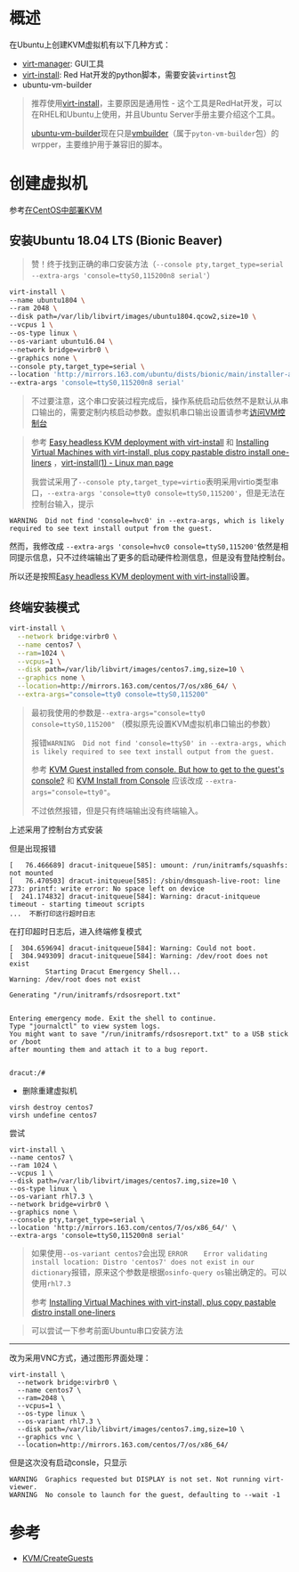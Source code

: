 # 概述

在Ubuntu上创建KVM虚拟机有以下几种方式：

* [virt-manager](http://virt-manager.et.redhat.com/): GUI工具
* [virt-install](http://www.howtoforge.com/installing-kvm-guests-with-virt-install-on-ubuntu-8.10-server): Red Hat开发的python脚本，需要安装`virtinst`包
* ubuntu-vm-builder

> 推荐使用[virt-install](https://help.ubuntu.com/16.04/serverguide/libvirt.html#libvirt-virt-install)，主要原因是通用性 - 这个工具是RedHat开发，可以在RHEL和Ubuntu上使用，并且Ubuntu Server手册主要介绍这个工具。
> 
> [ubuntu-vm-builder](http://manpages.ubuntu.com/manpages/xenial/man1/ubuntu-vm-builder.1.html)现在只是[vmbuilder](https://help.ubuntu.com/community/JeOSVMBuilder)（属于`pyton-vm-builder`包）的wrpper，主要维护用于兼容旧的脚本。

# 创建虚拟机

参考[在CentOS中部署KVM](../startup/in_action/deploy_kvm_on_centos)


## 安装Ubuntu 18.04 LTS (Bionic Beaver)

> 赞！终于找到正确的串口安装方法（`--console pty,target_type=serial --extra-args 'console=ttyS0,115200n8 serial'`）

```bash
virt-install \
--name ubuntu1804 \
--ram 2048 \
--disk path=/var/lib/libvirt/images/ubuntu1804.qcow2,size=10 \
--vcpus 1 \
--os-type linux \
--os-variant ubuntu16.04 \
--network bridge=virbr0 \
--graphics none \
--console pty,target_type=serial \
--location 'http://mirrors.163.com/ubuntu/dists/bionic/main/installer-amd64/' \
--extra-args 'console=ttyS0,115200n8 serial'
```

> 不过要注意，这个串口安装过程完成后，操作系统启动后依然不是默认从串口输出的，需要定制内核启动参数。虚拟机串口输出设置请参考[访问VM控制台](../startup/in_action/access_vm_console)

> 参考 [Easy headless KVM deployment with virt-install](https://blog.zencoffee.org/2016/06/easy-headless-kvm-deployment-virt-install/) 和 [Installing Virtual Machines with virt-install, plus copy pastable distro install one-liners](https://raymii.org/s/articles/virt-install_introduction_and_copy_paste_distro_install_commands.html) ，[virt-install(1) - Linux man page](https://linux.die.net/man/1/virt-install)
>
> 我尝试采用了`--console pty,target_type=virtio`表明采用virtio类型串口，`--extra-args 'console=tty0 console=ttyS0,115200'`，但是无法在控制台输入，提示

```
WARNING  Did not find 'console=hvc0' in --extra-args, which is likely required to see text install output from the guest.
```

然而，我修改成 `--extra-args 'console=hvc0 console=ttyS0,115200'`依然是相同提示信息，只不过终端输出了更多的启动硬件检测信息，但是没有登陆控制台。

所以还是按照[Easy headless KVM deployment with virt-install](https://blog.zencoffee.org/2016/06/easy-headless-kvm-deployment-virt-install/)设置。


## 终端安装模式

```bash
virt-install \
  --network bridge:virbr0 \
  --name centos7 \
  --ram=1024 \
  --vcpus=1 \
  --disk path=/var/lib/libvirt/images/centos7.img,size=10 \
  --graphics none \
  --location=http://mirrors.163.com/centos/7/os/x86_64/ \
  --extra-args="console=tty0 console=ttyS0,115200"
```

> 最初我使用的参数是`--extra-args="console=tty0 console=ttyS0,115200"` （模拟原先设置KVM虚拟机串口输出的参数）
>
> 报错`WARNING  Did not find 'console=ttyS0' in --extra-args, which is likely required to see text install output from the guest.`
>
> 参考 [KVM Guest installed from console. But how to get to the guest's console?](https://serverfault.com/questions/257962/kvm-guest-installed-from-console-but-how-to-get-to-the-guests-console) 和 [KVM Install from Console](https://arstechnica.com/civis/viewtopic.php?f=16&t=1165804) 应该改成 `--extra-args="console=tty0"`。
>
> 不过依然报错，但是只有终端输出没有终端输入。

上述采用了控制台方式安装

但是出现报错

```
[   76.466689] dracut-initqueue[585]: umount: /run/initramfs/squashfs: not mounted
[   76.470503] dracut-initqueue[585]: /sbin/dmsquash-live-root: line 273: printf: write error: No space left on device
[  241.174832] dracut-initqueue[584]: Warning: dracut-initqueue timeout - starting timeout scripts
...  不断打印这行超时日志
```

在打印超时日志后，进入终端修复模式

```
[  304.659694] dracut-initqueue[584]: Warning: Could not boot.
[  304.949309] dracut-initqueue[584]: Warning: /dev/root does not exist
         Starting Dracut Emergency Shell...
Warning: /dev/root does not exist

Generating "/run/initramfs/rdsosreport.txt"


Entering emergency mode. Exit the shell to continue.
Type "journalctl" to view system logs.
You might want to save "/run/initramfs/rdsosreport.txt" to a USB stick or /boot
after mounting them and attach it to a bug report.


dracut:/#
```

* 删除重建虚拟机

```
virsh destroy centos7
virsh undefine centos7
```

尝试

```
virt-install \
--name centos7 \
--ram 1024 \
--vcpus 1 \
--disk path=/var/lib/libvirt/images/centos7.img,size=10 \
--os-type linux \
--os-variant rhl7.3 \
--network bridge=virbr0 \
--graphics none \
--console pty,target_type=serial \
--location 'http://mirrors.163.com/centos/7/os/x86_64/' \
--extra-args 'console=ttyS0,115200n8 serial'
```

> 如果使用`--os-variant centos7`会出现 `ERROR    Error validating install location: Distro 'centos7' does not exist in our dictionary`报错，原来这个参数是根据`osinfo-query os`输出确定的。可以使用`rhl7.3`
>
> 参考 [Installing Virtual Machines with virt-install, plus copy pastable distro install one-liners](https://raymii.org/s/articles/virt-install_introduction_and_copy_paste_distro_install_commands.html)

> 可以尝试一下参考前面Ubuntu串口安装方法

----

改为采用VNC方式，通过图形界面处理：

```
virt-install \
  --network bridge:virbr0 \
  --name centos7 \
  --ram=2048 \
  --vcpus=1 \
  --os-type linux \
  --os-variant rhl7.3 \
  --disk path=/var/lib/libvirt/images/centos7.img,size=10 \
  --graphics vnc \
  --location=http://mirrors.163.com/centos/7/os/x86_64/
```

但是这次没有启动consle，只显示

```
WARNING  Graphics requested but DISPLAY is not set. Not running virt-viewer.
WARNING  No console to launch for the guest, defaulting to --wait -1
```

# 参考

* [KVM/CreateGuests](https://help.ubuntu.com/community/KVM/CreateGuests)
